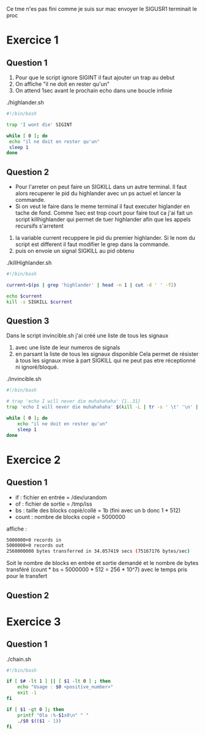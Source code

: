 Ce tme n'es pas fini 
comme je suis sur mac envoyer le SIGUSR1 terminait le proc 

# Exercice 1

## Question 1

1. Pour que le script ignore SIGINT il faut ajouter un trap au debut
2. On affiche "il ne doit en rester qu'un" 
3. On attend 1sec avant le prochain echo dans une boucle infinie

./highlander.sh
```bash
#!/bin/bash

trap 'I wont die' SIGINT

while [ 0 ]; do
 echo "il ne doit en rester qu'un"
 sleep 1
done
```

## Question 2

- Pour l'arreter on peut faire un SIGKILL dans un autre terminal.
Il faut alors recuperer le pid du highlander avec un ps actuel et lancer la commande.
- Si on veut le faire dans le meme terminal il faut executer higlander en tache de fond. Comme 1sec est trop court pour faire tout ca j'ai fait un script killhighlander qui permet de tuer highlander afin que les appels recursifs s'arretent

1. la variable current recuppere le pid du premier highlander.
Si le nom du script est different il faut modifier le grep dans la commande.
2. puis on envoie un signal SIGKILL au pid obtenu

./killHighlander.sh
```bash
#!/bin/bash

current=$(ps | grep 'highlander' | head -n 1 | cut -d ' ' -f2)

echo $current
kill -s SIGKILL $current
```

## Question 3

Dans le script invincible.sh j'ai créé une liste de tous les signaux 
1. avec une liste de leur numeros de signals
2. en parsant la liste de tous les signaux disponible
Cela permet de résister à tous les signaux mise à part SIGKILL qui ne peut pas etre réceptionné ni ignoré/bloqué.

./invincible.sh
```bash
#!/bin/bash

# trap 'echo I will never die muhahahaha' {1..31}
trap 'echo I will never die muhahahaha' $(kill -L | tr -s ' \t' '\n' | grep SIG | tr '\n' ' ')

while [ 0 ]; do
	echo "il ne doit en rester qu'un"
	sleep 1
done

```

# Exercice 2

## Question 1

- if : fichier en entrée = /dev/urandom
- of : fichier de sortie = /tmp/iss
- bs : taille des blocks copié/collé = 1b (fini avec un b donc 1 * 512)
- count : nombre de blocks copié = 5000000

affiche : 
```bash
5000000+0 records in
5000000+0 records out
2560000000 bytes transferred in 34.057419 secs (75167176 bytes/sec)
```

Soit le nombre de blocks en entrée et sortie demandé 
et le nombre de bytes transféré (count * bs = 5000000 * 512 = 256 * 10^7) avec le temps pris pour le transfert

## Question 2


# Exercice 3

## Question 1

./chain.sh
```bash
#!/bin/bash

if [ $# -lt 1 ] || [ $1 -lt 0 ] ; then
	echo "Usage : $0 <positive_number>"
	exit -1
fi

if [ $1 -gt 0 ]; then
	printf "Ola :%-$1s0\n" " " 
	./$0 $(($1 - 1))
fi
```